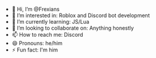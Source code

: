 - 👋 Hi, I’m @Frexians
- 👀 I’m interested in: Roblox and Discord bot development
- 🌱 I’m currently learning: JS/Lua
- 💞️ I’m looking to collaborate on: Anything honestly
- 📫 How to reach me: Discord
- 😄 Pronouns: he/him
- ⚡ Fun fact: I'm him

<!---
Frexians/Frexians is a ✨ special ✨ repository because its `README.md` (this file) appears on your GitHub profile.
You can click the Preview link to take a look at your changes.
--->
